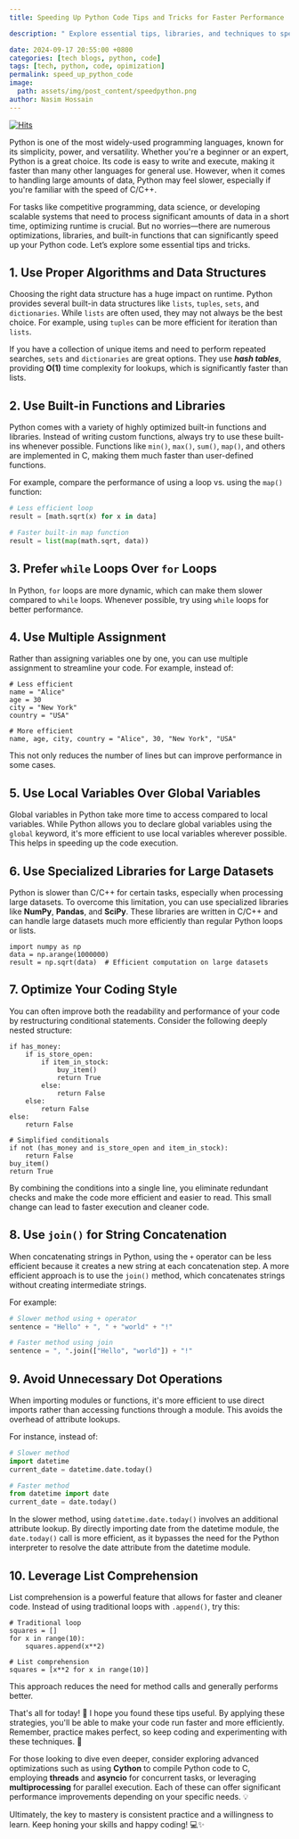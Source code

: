 ```yaml
---
title: Speeding Up Python Code Tips and Tricks for Faster Performance

description: " Explore essential tips, libraries, and techniques to speed up your Python code for competitive programming and data-intensive tasks."

date: 2024-09-17 20:55:00 +0800
categories: [tech blogs, python, code]
tags: [tech, python, code, opimization]
permalink: speed_up_python_code
image:
  path: assets/img/post_content/speedpython.png
author: Nasim Hossain
---
```

[![Hits](https://hits.sh/imnasim31415.github.io/speed_up_python_code.svg?style=plastic&label=View%20Count&color=dd6713&logo=alfred)](https://hits.sh/imnasim31415.github.io/speed_up_python_code/)


Python is one of the most widely-used programming languages, known for its simplicity, power, and versatility. Whether you're a beginner or an expert, Python is a great choice. Its code is easy to write and execute, making it faster than many other languages for general use. However, when it comes to handling large amounts of data, Python may feel slower, especially if you're familiar with the speed of C/C++.

For tasks like competitive programming, data science, or developing scalable systems that need to process significant amounts of data in a short time, optimizing runtime is crucial. But no worries—there are numerous optimizations, libraries, and built-in functions that can significantly speed up your Python code. Let’s explore some essential tips and tricks.

## 1. Use Proper Algorithms and Data Structures

Choosing the right data structure has a huge impact on runtime. Python provides several built-in data structures like `lists`, `tuples`, `sets`, and `dictionaries`. While `lists` are often used, they may not always be the best choice. For example, using `tuples` can be more efficient for iteration than `lists`.

If you have a collection of unique items and need to perform repeated searches, `sets` and `dictionaries` are great options. They use ***hash tables***, providing **O(1)** time complexity for lookups, which is significantly faster than lists.

## 2. Use Built-in Functions and Libraries

Python comes with a variety of highly optimized built-in functions and libraries. Instead of writing custom functions, always try to use these built-ins whenever possible. Functions like `min()`, `max()`, `sum()`, `map()`, and others are implemented in C, making them much faster than user-defined functions.

For example, compare the performance of using a loop vs. using the `map()` function:

```python
# Less efficient loop
result = [math.sqrt(x) for x in data]

# Faster built-in map function
result = list(map(math.sqrt, data))
```


## 3. Prefer `while` Loops Over `for` Loops

In Python, `for` loops are more dynamic, which can make them slower compared to `while` loops. Whenever possible, try using `while` loops for better performance.

## 4. Use Multiple Assignment

Rather than assigning variables one by one, you can use multiple assignment to streamline your code. For example, instead of:

```
# Less efficient
name = "Alice"
age = 30
city = "New York"
country = "USA"

# More efficient
name, age, city, country = "Alice", 30, "New York", "USA"
```
This not only reduces the number of lines but can improve performance in some cases.

## 5. Use Local Variables Over Global Variables

Global variables in Python take more time to access compared to local variables. While Python allows you to declare global variables using the `global` keyword, it's more efficient to use local variables wherever possible. This helps in speeding up the code execution.

## 6. Use Specialized Libraries for Large Datasets
Python is slower than C/C++ for certain tasks, especially when processing large datasets. To overcome this limitation, you can use specialized libraries like **NumPy**, **Pandas**, and **SciPy**. These libraries are written in C/C++ and can handle large datasets much more efficiently than regular Python loops or lists.
```
import numpy as np
data = np.arange(1000000)
result = np.sqrt(data)  # Efficient computation on large datasets
```

## 7. Optimize Your Coding Style

You can often improve both the readability and performance of your code by restructuring conditional statements. Consider the following deeply nested structure:

```
if has_money:
    if is_store_open:
        if item_in_stock:
            buy_item()
            return True
        else:
            return False
    else:
        return False
else:
    return False

# Simplified conditionals
if not (has_money and is_store_open and item_in_stock):
    return False
buy_item()
return True
```


By combining the conditions into a single line, you eliminate redundant checks and make the code more efficient and easier to read. This small change can lead to faster execution and cleaner code.

## 8. Use `join()` for String Concatenation

When concatenating strings in Python, using the `+` operator can be less efficient because it creates a new string at each concatenation step. A more efficient approach is to use the `join()` method, which concatenates strings without creating intermediate strings.

For example:

```python
# Slower method using + operator
sentence = "Hello" + ", " + "world" + "!"

# Faster method using join
sentence = ", ".join(["Hello", "world"]) + "!"
```

## 9. Avoid Unnecessary Dot Operations

When importing modules or functions, it's more efficient to use direct imports rather than accessing functions through a module. This avoids the overhead of attribute lookups.

For instance, instead of:

```python
# Slower method
import datetime
current_date = datetime.date.today()

# Faster method
from datetime import date
current_date = date.today()
```
In the slower method, using `datetime.date.today()` involves an additional attribute lookup. By directly importing date from the datetime module, the `date.today()` call is more efficient, as it bypasses the need for the Python interpreter to resolve the date attribute from the datetime module.


## 10. Leverage List Comprehension
List comprehension is a powerful feature that allows for faster and cleaner code. Instead of using traditional loops with `.append()`, try this:

```
# Traditional loop
squares = []
for x in range(10):
    squares.append(x**2)

# List comprehension
squares = [x**2 for x in range(10)]
```
This approach reduces the need for method calls and generally performs better.

That's all for today! 🎉 I hope you found these tips useful. By applying these strategies, you'll be able to make your code run faster and more efficiently. Remember, practice makes perfect, so keep coding and experimenting with these techniques. 🚀

For those looking to dive even deeper, consider exploring advanced optimizations such as using **Cython** to compile Python code to C, employing **threads** and **asyncio** for concurrent tasks, or leveraging **multiprocessing** for parallel execution. Each of these can offer significant performance improvements depending on your specific needs. 💡

Ultimately, the key to mastery is consistent practice and a willingness to learn. Keep honing your skills and happy coding! 💻✨